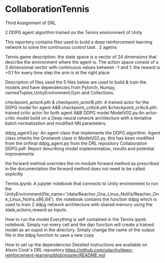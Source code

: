 # CollaborationTennis
Third Assignment of DRL

2 DDPG agent algorithm trained on the Tennis environment of Unity

This reportory contains files used to build a deep reinforcement learning network to solve the continuous control task . 2 agetns

Tennis game description: the state space is a vector of 24 dimensions that describe the environment where the agent is. The action space consist of a 3 dimensional vector with continuous values between -1 and 1. the reward is +0.1 for every time step the arm is at the right place

Description of files used
the 5 files below are used to build & train the models and have dependencies from Pytorch, Numpy, namedTuples,UnityEnvironment,Gym and Collections.

checkpoint_actorA.pth & checkpoint_actorB.pth: A trained actor for the DDPG model for agent A&B 
checkpoint_criticA.pth &checkpoint_criticA.pth:  trained critic actor for both agent A&B 
DDPG model ModelV02.py:An actor-critic model build on a Deep neural network architecture with a tentative batch normalization and modified NN parameters. 

ddpg_agent3.py: An agent class that implements the DDPG algorithm. Agent class inherits the Qnetwork class in ModelV02.py. this has been modified from the orifinal ddpg_agent.py from the DRL repository 
Collaboration DDPG.pdf: Report describing model implementation, results and potential improvements

the forward method overrides the nn.module forward method as prescribed in the documentation the forward method does not need to be called explicitly

Tennis.ipynb: A jupyter notebook that connects to Unity environment to run the UnityEnvironment(file_name='/data/Reacher_One_Linux_NoVis/Reacher_One_Linux_NoVis.x86_64'). the notebook contains the function ddpg which is used to train 2 ddpg network architecture with shared memory using the state,actions,reward as inputs. 

How to run the model
Everything is self contained in the Tennis.ipynb notebook. Simply run every cell and the dqn function will create a trained model as an ouput in the directory. Simply change the name of the output file in the ddpg function to save a new copy

How to set up the dependencies Detailed instructions are available on Alexis Cook's DRL repository https://github.com/udacity/deep-reinforcement-learning/blob/master/README.md
